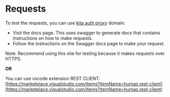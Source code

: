 # Requests

To test the requests, you can use [kita auth proxy](https://kita-auth-proxy.onrender.com) domain:

- Visit the docs page. This uses swagger to generate docs that contains instructions on how to make requests.
- Follow the instructions on the Swagger docs page to make your request.

Note: Recommend using this site for testing because it makes requests over HTTPS.

**OR**

You can use vscode extension REST CLIENT: [https://marketplace.visualstudio.com/items?itemName=humao.rest-client](https://marketplace.visualstudio.com/items?itemName=humao.rest-client)

